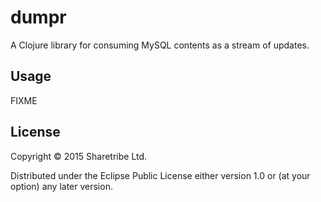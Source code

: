 # dumpr

A Clojure library for consuming MySQL contents as a stream of updates.

## Usage

FIXME

## License

Copyright © 2015 Sharetribe Ltd.

Distributed under the Eclipse Public License either version 1.0 or (at
your option) any later version.
